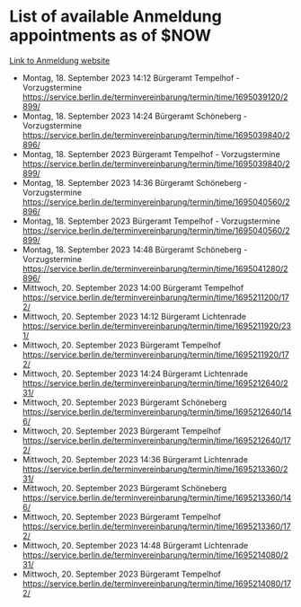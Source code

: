 # List of available Anmeldung appointments as of $NOW
[Link to Anmeldung website](https://service.berlin.de/terminvereinbarung/termin/tag.php?termin=1&anliegen[]=120686&dienstleisterlist=122210,122217,327316,122219,327312,122227,327314,122231,327346,122243,327348,122254,122252,329742,122260,329745,122262,329748,122271,327278,122273,327274,122277,327276,330436,122280,327294,122282,327290,122284,327292,122291,327270,122285,327266,122286,327264,122296,327268,150230,329760,122297,327286,122294,327284,122312,329763,122314,329775,122304,327330,122311,327334,122309,327332,317869,122281,327352,122279,329772,122283,122276,327324,122274,327326,122267,329766,122246,327318,122251,327320,122257,327322,122208,327298,122226,327300&herkunft=http%3A%2F%2Fservice.berlin.de%2Fdienstleistung%2F120686%2F)
- Montag, 18. September 2023 14:12 Bürgeramt Tempelhof - Vorzugstermine https://service.berlin.de/terminvereinbarung/termin/time/1695039120/2899/
- Montag, 18. September 2023 14:24 Bürgeramt Schöneberg - Vorzugstermine https://service.berlin.de/terminvereinbarung/termin/time/1695039840/2896/
- Montag, 18. September 2023  Bürgeramt Tempelhof - Vorzugstermine https://service.berlin.de/terminvereinbarung/termin/time/1695039840/2899/
- Montag, 18. September 2023 14:36 Bürgeramt Schöneberg - Vorzugstermine https://service.berlin.de/terminvereinbarung/termin/time/1695040560/2896/
- Montag, 18. September 2023  Bürgeramt Tempelhof - Vorzugstermine https://service.berlin.de/terminvereinbarung/termin/time/1695040560/2899/
- Montag, 18. September 2023 14:48 Bürgeramt Schöneberg - Vorzugstermine https://service.berlin.de/terminvereinbarung/termin/time/1695041280/2896/
- Mittwoch, 20. September 2023 14:00 Bürgeramt Tempelhof https://service.berlin.de/terminvereinbarung/termin/time/1695211200/172/
- Mittwoch, 20. September 2023 14:12 Bürgeramt Lichtenrade https://service.berlin.de/terminvereinbarung/termin/time/1695211920/231/
- Mittwoch, 20. September 2023  Bürgeramt Tempelhof https://service.berlin.de/terminvereinbarung/termin/time/1695211920/172/
- Mittwoch, 20. September 2023 14:24 Bürgeramt Lichtenrade https://service.berlin.de/terminvereinbarung/termin/time/1695212640/231/
- Mittwoch, 20. September 2023  Bürgeramt Schöneberg https://service.berlin.de/terminvereinbarung/termin/time/1695212640/146/
- Mittwoch, 20. September 2023  Bürgeramt Tempelhof https://service.berlin.de/terminvereinbarung/termin/time/1695212640/172/
- Mittwoch, 20. September 2023 14:36 Bürgeramt Lichtenrade https://service.berlin.de/terminvereinbarung/termin/time/1695213360/231/
- Mittwoch, 20. September 2023  Bürgeramt Schöneberg https://service.berlin.de/terminvereinbarung/termin/time/1695213360/146/
- Mittwoch, 20. September 2023  Bürgeramt Tempelhof https://service.berlin.de/terminvereinbarung/termin/time/1695213360/172/
- Mittwoch, 20. September 2023 14:48 Bürgeramt Lichtenrade https://service.berlin.de/terminvereinbarung/termin/time/1695214080/231/
- Mittwoch, 20. September 2023  Bürgeramt Tempelhof https://service.berlin.de/terminvereinbarung/termin/time/1695214080/172/
